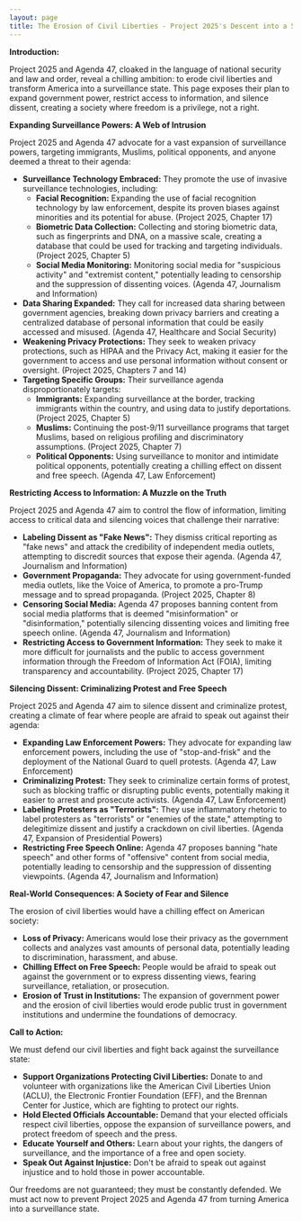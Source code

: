 ```yaml
---
layout: page
title: The Erosion of Civil Liberties - Project 2025's Descent into a Surveillance State
---
```


**Introduction:**

Project 2025 and Agenda 47, cloaked in the language of national security and law and order, reveal a chilling ambition: to erode civil liberties and transform America into a surveillance state. This page exposes their plan to expand government power, restrict access to information, and silence dissent, creating a society where freedom is a privilege, not a right.

**Expanding Surveillance Powers: A Web of Intrusion**

Project 2025 and Agenda 47 advocate for a vast expansion of surveillance powers, targeting immigrants, Muslims, political opponents, and anyone deemed a threat to their agenda:

* **Surveillance Technology Embraced:**  They promote the use of invasive surveillance technologies, including:
    * **Facial Recognition:**  Expanding the use of facial recognition technology by law enforcement, despite its proven biases against minorities and its potential for abuse. (Project 2025, Chapter 17)
    * **Biometric Data Collection:**  Collecting and storing biometric data, such as fingerprints and DNA, on a massive scale, creating a database that could be used for tracking and targeting individuals. (Project 2025, Chapter 5)
    * **Social Media Monitoring:**  Monitoring social media for "suspicious activity" and "extremist content," potentially leading to censorship and the suppression of dissenting voices. (Agenda 47, Journalism and Information)
* **Data Sharing Expanded:**  They call for increased data sharing between government agencies, breaking down privacy barriers and creating a centralized database of personal information that could be easily accessed and misused. (Agenda 47, Healthcare and Social Security)
* **Weakening Privacy Protections:**  They seek to weaken privacy protections, such as HIPAA and the Privacy Act, making it easier for the government to access and use personal information without consent or oversight. (Project 2025, Chapters 7 and 14)
* **Targeting Specific Groups:**  Their surveillance agenda disproportionately targets:
    * **Immigrants:**  Expanding surveillance at the border, tracking immigrants within the country, and using data to justify deportations. (Project 2025, Chapter 5)
    * **Muslims:**  Continuing the post-9/11 surveillance programs that target Muslims, based on religious profiling and discriminatory assumptions. (Project 2025, Chapter 7)
    * **Political Opponents:**  Using surveillance to monitor and intimidate political opponents, potentially creating a chilling effect on dissent and free speech. (Agenda 47, Law Enforcement)

**Restricting Access to Information: A Muzzle on the Truth**

Project 2025 and Agenda 47 aim to control the flow of information, limiting access to critical data and silencing voices that challenge their narrative:

* **Labeling Dissent as "Fake News":**  They dismiss critical reporting as "fake news" and attack the credibility of independent media outlets, attempting to discredit sources that expose their agenda. (Agenda 47, Journalism and Information)
* **Government Propaganda:**  They advocate for using government-funded media outlets, like the Voice of America, to promote a pro-Trump message and to spread propaganda. (Project 2025, Chapter 8)
* **Censoring Social Media:**  Agenda 47 proposes banning content from social media platforms that is deemed "misinformation" or "disinformation," potentially silencing dissenting voices and limiting free speech online. (Agenda 47, Journalism and Information)
* **Restricting Access to Government Information:**  They seek to make it more difficult for journalists and the public to access government information through the Freedom of Information Act (FOIA), limiting transparency and accountability. (Project 2025, Chapter 17)

**Silencing Dissent: Criminalizing Protest and Free Speech**

Project 2025 and Agenda 47 aim to silence dissent and criminalize protest, creating a climate of fear where people are afraid to speak out against their agenda:

* **Expanding Law Enforcement Powers:**  They advocate for expanding law enforcement powers, including the use of "stop-and-frisk" and the deployment of the National Guard to quell protests. (Agenda 47, Law Enforcement)
* **Criminalizing Protest:**  They seek to criminalize certain forms of protest, such as blocking traffic or disrupting public events, potentially making it easier to arrest and prosecute activists. (Agenda 47, Law Enforcement)
* **Labeling Protesters as "Terrorists":**  They use inflammatory rhetoric to label protesters as "terrorists" or "enemies of the state," attempting to delegitimize dissent and justify a crackdown on civil liberties. (Agenda 47, Expansion of Presidential Powers)
* **Restricting Free Speech Online:**  Agenda 47 proposes banning "hate speech" and other forms of "offensive" content from social media, potentially leading to censorship and the suppression of dissenting viewpoints. (Agenda 47, Journalism and Information)

**Real-World Consequences: A Society of Fear and Silence**

The erosion of civil liberties would have a chilling effect on American society:

* **Loss of Privacy:**  Americans would lose their privacy as the government collects and analyzes vast amounts of personal data, potentially leading to discrimination, harassment, and abuse.
* **Chilling Effect on Free Speech:**  People would be afraid to speak out against the government or to express dissenting views, fearing surveillance, retaliation, or prosecution.
* **Erosion of Trust in Institutions:**  The expansion of government power and the erosion of civil liberties would erode public trust in government institutions and undermine the foundations of democracy.

**Call to Action:**

We must defend our civil liberties and fight back against the surveillance state:

* **Support Organizations Protecting Civil Liberties:**  Donate to and volunteer with organizations like the American Civil Liberties Union (ACLU), the Electronic Frontier Foundation (EFF), and the Brennan Center for Justice, which are fighting to protect our rights.
* **Hold Elected Officials Accountable:**  Demand that your elected officials respect civil liberties, oppose the expansion of surveillance powers, and protect freedom of speech and the press.
* **Educate Yourself and Others:**  Learn about your rights, the dangers of surveillance, and the importance of a free and open society.
* **Speak Out Against Injustice:**  Don't be afraid to speak out against injustice and to hold those in power accountable.

Our freedoms are not guaranteed; they must be constantly defended. We must act now to prevent Project 2025 and Agenda 47 from turning America into a surveillance state. 
